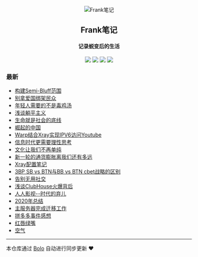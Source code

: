 <p align="center"><img alt="Frank笔记" src="https://tuchuang.frank2019.me/uploadImages/206/190/232/194/2021/03/06/21/46/492410bc-38bf-47f3-91f6-368f9024f63b.png"></p><h2 align="center">
Frank笔记
</h2>

<h4 align="center">记录蜕变后的生活</h4>
<p align="center"><a title="Frank笔记" target="_blank" href="https://github.com/dqswan18/bolo-blog"><img src="https://img.shields.io/github/last-commit/dqswan18/bolo-blog.svg?style=flat-square&color=FF9900"></a>
<a title="GitHub repo size in bytes" target="_blank" href="https://github.com/dqswan18/bolo-blog"><img src="https://img.shields.io/github/repo-size/dqswan18/bolo-blog.svg?style=flat-square"></a>
<a title="Bolo Version" target="_blank" href="https://github.com/adlered/bolo-solo"><img src="https://img.shields.io/badge/bolo-v2.5 稳定版-f1e05a.svg?style=flat-square&color=blueviolet"></a>
<a title="Hits" target="_blank" href="https://github.com/88250/hits"><img src="https://hits.b3log.org/dqswan18/bolo-blog.svg"></a></p>

### 最新

* [构建Semi-Bluff范围](https://104.160.18.227/articles/2021/06/20/1624119685251.html)
* [别拿爱国绑架民众](https://104.160.18.227/articles/2021/06/08/1623143816485.html)
* [年轻人需要的不是毒鸡汤](https://104.160.18.227/articles/2021/06/04/1622813824618.html)
* [浅谈躺平主义](https://104.160.18.227/articles/2021/05/25/1621914886868.html)
* [生命就是社会的底线](https://104.160.18.227/articles/2021/05/11/1620708930248.html)
* [崛起的中国](https://104.160.18.227/articles/2021/04/20/1618900707414.html)
* [Warp结合Xray实现IPV6访问Youtube](https://104.160.18.227/articles/2021/04/05/1617631573424.html)
* [信息时代更需要理性思考](https://104.160.18.227/articles/2021/03/25/1616653624378.html)
* [文化让我们不再单纯](https://104.160.18.227/articles/2021/03/23/1616487181723.html)
* [新一轮的通货膨胀离我们还有多远](https://104.160.18.227/articles/2021/03/23/1616463109516.html)
* [Xray配置笔记](https://104.160.18.227/articles/2021/03/14/1615731621309.html)
* [3BP SB vs BTN与BB vs BTN cbet战略的区别](https://104.160.18.227/articles/2021/03/07/1615097966208.html)
* [告别无用社交](https://104.160.18.227/articles/2021/02/17/1613563897805.html)
* [浅谈ClubHouse火爆背后](https://104.160.18.227/articles/2021/02/14/1613283367967.html)
* [人人影视--时代的弃儿](https://104.160.18.227/articles/2021/02/05/1612508322257.html)
* [2020年总结](https://104.160.18.227/articles/2021/02/01/1612164509925.html)
* [主服务器完成迁移工作](https://104.160.18.227/articles/2021/01/23/1611375316638.html)
* [拼多多事件感想](https://104.160.18.227/articles/2021/01/14/1610613237089.html)
* [红唇绿嘴](https://104.160.18.227/articles/2021/01/03/1609664307374.html)
* [空气](https://104.160.18.227/articles/2020/12/29/1609212050696.html)



---

本仓库通过 [Bolo](https://github.com/adlered/bolo-solo) 自动进行同步更新 ❤️ 